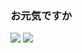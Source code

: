 ### お元気ですか
![](https://github-readme-stats.vercel.app/api/top-langs/?username=ORACLE128G&layout=compact&hide=html) ![](https://github-readme-stats.vercel.app/api?username=ORACLE128G&show_icons=true&theme=cobalt&count_private=true)  
